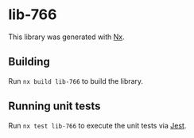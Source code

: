 # lib-766

This library was generated with [Nx](https://nx.dev).

## Building

Run `nx build lib-766` to build the library.

## Running unit tests

Run `nx test lib-766` to execute the unit tests via [Jest](https://jestjs.io).
